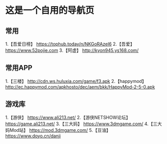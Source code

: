 # 这是一个自用的导航页

## 常用
1.【吾爱日榜】
 https://tophub.today/n/NKGoRAzel6
2.【吾爱】
 https://www.52pojie.com
3.【阿虚】
 http://kyon945.ys168.com/

## 常用APP
1.【三楼】
 http://cdn.ws.huluxia.com/game/f3.apk
2.【happymod】
 http://ec.happymod.com/apkhosto/dec/aem/bkk/HappyMod-2-5-0.apk
 
 ## 游戏库
 1.【游侠】
  https://www.ali213.net/
 2.【游侠NETSHOW论坛】
  https://game.ali213.net/
 3.【三大妈】
  https://www.3dmgame.com/
 4.【三大妈Mod站】
  https://mod.3dmgame.com/
 5.【豆油】
  https://www.doyo.cn/danji
